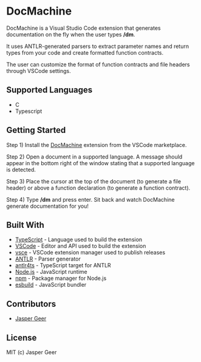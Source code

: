 
# DocMachine

DocMachine is a Visual Studio Code extension that generates documentation on the fly when the user types **/dm**.

It uses ANTLR-generated parsers to extract parameter names and return types from your code and create formatted function contracts.

The user can customize the format of function contracts and file headers through VSCode settings.

## Supported Languages
* C
* Typescript

## Getting Started

Step 1) Install the [DocMachine](https://marketplace.visualstudio.com/items?itemName=JasperGeer.docmachine) extension from the VSCode marketplace.

Step 2) Open a document in a supported language. A message should appear in the bottom right of the window stating that a supported language is detected.

Step 3) Place the cursor at the top of the document (to generate a file header) or above a function declaration (to generate a function contract).

Step 4) Type **/dm** and press enter. Sit back and watch DocMachine generate documentation for you!

## Built With
*  [TypeScript](https://www.typescriptlang.org) - Language used to build the extension
*  [VSCode](https://code.visualstudio.com) - Editor and API used to build the extension
*  [vsce](https://github.com/microsoft/vscode-vsce) - VSCode extension manager used to publish releases
*  [ANTLR](https://www.antlr.org) - Parser generator
*  [antlr4ts](https://github.com/tunnelvisionlabs/antlr4ts) - TypeScript target for ANTLR
*  [Node.js](https://nodejs.org/en/) - JavaScript runtime
*  [npm](https://www.npmjs.com) - Package manager for Node.js
*  [esbuild](https://esbuild.github.io) - JavaScript bundler

## Contributors
*  [Jasper Geer](https://github.com/jaspergeer)

## License
MIT (c) Jasper Geer